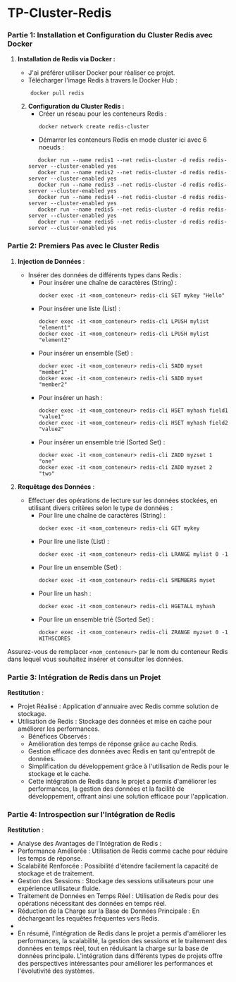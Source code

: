 # TP-Cluster-Redis

### Partie 1: Installation et Configuration du Cluster Redis avec Docker

1. **Installation de Redis via Docker :**
    - J'ai préférer utiliser Docker pour réaliser ce projet.
    - Télécharger l'image Redis à travers le Docker Hub :
     ```
         docker pull redis
     ```

   2. **Configuration du Cluster Redis :**
       - Créer un réseau pour les conteneurs Redis :
         ```
         docker network create redis-cluster
         ```
       - Démarrer les conteneurs Redis en mode cluster ici avec 6 noeuds : 
      ```
         docker run --name redis1 --net redis-cluster -d redis redis-server --cluster-enabled yes
         docker run --name redis2 --net redis-cluster -d redis redis-server --cluster-enabled yes
         docker run --name redis3 --net redis-cluster -d redis redis-server --cluster-enabled yes
         docker run --name redis4 --net redis-cluster -d redis redis-server --cluster-enabled yes
         docker run --name redis5 --net redis-cluster -d redis redis-server --cluster-enabled yes
         docker run --name redis6 --net redis-cluster -d redis redis-server --cluster-enabled yes
      ```

### Partie 2: Premiers Pas avec le Cluster Redis

1. **Injection de Données** :
   - Insérer des données de différents types dans Redis :
     - Pour insérer une chaîne de caractères (String) :
       ```
       docker exec -it <nom_conteneur> redis-cli SET mykey "Hello"
       ```
     - Pour insérer une liste (List) :
       ```
       docker exec -it <nom_conteneur> redis-cli LPUSH mylist "element1"
       docker exec -it <nom_conteneur> redis-cli LPUSH mylist "element2"
       ```
     - Pour insérer un ensemble (Set) :
       ```
       docker exec -it <nom_conteneur> redis-cli SADD myset "member1"
       docker exec -it <nom_conteneur> redis-cli SADD myset "member2"
       ```
     - Pour insérer un hash :
       ```
       docker exec -it <nom_conteneur> redis-cli HSET myhash field1 "value1"
       docker exec -it <nom_conteneur> redis-cli HSET myhash field2 "value2"
       ```
     - Pour insérer un ensemble trié (Sorted Set) :
       ```
       docker exec -it <nom_conteneur> redis-cli ZADD myzset 1 "one"
       docker exec -it <nom_conteneur> redis-cli ZADD myzset 2 "two"
       ```

2. **Requêtage des Données** :
   - Effectuer des opérations de lecture sur les données stockées, en utilisant divers critères selon le type de données :
     - Pour lire une chaîne de caractères (String) :
       ```
       docker exec -it <nom_conteneur> redis-cli GET mykey
       ```
     - Pour lire une liste (List) :
       ```
       docker exec -it <nom_conteneur> redis-cli LRANGE mylist 0 -1
       ```
     - Pour lire un ensemble (Set) :
       ```
       docker exec -it <nom_conteneur> redis-cli SMEMBERS myset
       ```
     - Pour lire un hash :
       ```
       docker exec -it <nom_conteneur> redis-cli HGETALL myhash
       ```
     - Pour lire un ensemble trié (Sorted Set) :
       ```
       docker exec -it <nom_conteneur> redis-cli ZRANGE myzset 0 -1 WITHSCORES
       ```

Assurez-vous de remplacer `<nom_conteneur>` par le nom du conteneur Redis dans lequel vous souhaitez insérer et consulter les données.

### Partie 3: Intégration de Redis dans un Projet

**Restitution** :

- Projet Réalisé : Application d'annuaire avec Redis comme solution de stockage.
- Utilisation de Redis : Stockage des données et mise en cache pour améliorer les performances.
  - Bénéfices Observés :
  - Amélioration des temps de réponse grâce au cache Redis.
  - Gestion efficace des données avec Redis en tant qu'entrepôt de données.
  - Simplification du développement grâce à l'utilisation de Redis pour le stockage et le cache.
  - Cette intégration de Redis dans le projet a permis d'améliorer les performances, la gestion des données et la facilité de développement, offrant ainsi une solution efficace pour l'application.

### Partie 4: Introspection sur l'Intégration de Redis

**Restitution** :

- Analyse des Avantages de l'Intégration de Redis :
- Performance Améliorée : Utilisation de Redis comme cache pour réduire les temps de réponse.
- Scalabilité Renforcée : Possibilité d'étendre facilement la capacité de stockage et de traitement.
- Gestion des Sessions : Stockage des sessions utilisateurs pour une expérience utilisateur fluide.
- Traitement de Données en Temps Réel : Utilisation de Redis pour des opérations nécessitant des données en temps réel.
- Réduction de la Charge sur la Base de Données Principale : En déchargeant les requêtes fréquentes vers Redis.
- 
- En résumé, l'intégration de Redis dans le projet a permis d'améliorer les performances, la scalabilité, la gestion des sessions et le traitement des données en temps réel, tout en réduisant la charge sur la base de données principale. L'intégration dans différents types de projets offre des perspectives intéressantes pour améliorer les performances et l'évolutivité des systèmes.
